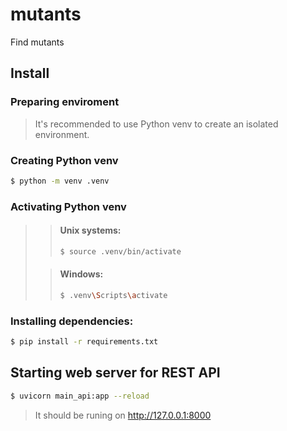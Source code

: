 # mutants
Find mutants

## Install

### Preparing enviroment
> It's recommended to use Python venv to create an isolated environment.

### Creating Python venv
```bash
$ python -m venv .venv
```
### Activating Python venv

>> #### Unix systems:
>> ```bash
>> $ source .venv/bin/activate
>> ```
>
>> #### Windows:
>> ```bash
>> $ .venv\Scripts\activate
>> ```

### Installing dependencies:
```bash
$ pip install -r requirements.txt
```

## Starting web server for REST API
```bash
$ uvicorn main_api:app --reload
```
> It should be runing on http://127.0.0.1:8000